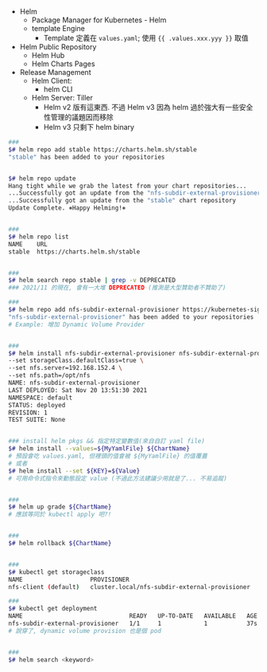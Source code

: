 
- Helm
    - Package Manager for Kubernetes - Helm
    - template Engine
        - Template 定義在 `values.yaml`; 使用 `{{ .values.xxx.yyy }}` 取值
- Helm Public Repository
    - Helm Hub
    - Helm Charts Pages
- Release Management
    - Helm Client:
        - helm CLI
    - Helm Server: Tiller
        - Helm v2 版有這東西. 不過 Helm v3 因為 helm 過於強大有一些安全性管理的議題因而移除
        - Helm v3 只剩下 helm binary


```bash
### 
$# helm repo add stable https://charts.helm.sh/stable
"stable" has been added to your repositories


$# helm repo update
Hang tight while we grab the latest from your chart repositories...
...Successfully got an update from the "nfs-subdir-external-provisioner" chart repository
...Successfully got an update from the "stable" chart repository
Update Complete. ⎈Happy Helming!⎈


### 
$# helm repo list
NAME    URL
stable  https://charts.helm.sh/stable


### 
$# helm search repo stable | grep -v DEPRECATED
### 2021/11 的現在, 會有一大堆 DEPRECATED (推測是大型贊助者不贊助了)

### 
$# helm repo add nfs-subdir-external-provisioner https://kubernetes-sigs.github.io/nfs-subdir-external-provisioner/
"nfs-subdir-external-provisioner" has been added to your repositories
# Example: 增加 Dynamic Volume Provider


### 
$# helm install nfs-subdir-external-provisioner nfs-subdir-external-provisioner/nfs-subdir-external-provisioner \
--set storageClass.defaultClass=true \
--set nfs.server=192.168.152.4 \
--set nfs.path=/opt/nfs
NAME: nfs-subdir-external-provisioner
LAST DEPLOYED: Sat Nov 20 13:51:30 2021
NAMESPACE: default
STATUS: deployed
REVISION: 1
TEST SUITE: None


### install helm pkgs && 指定特定變數值(來自自訂 yaml file)
$# helm install --values=${MyYamlFile} ${ChartName}
# 預設會吃 values.yaml, 但裡頭的值會被 ${MyYamlFile} 的值覆蓋
# 或者
$# helm install --set ${KEY}=${Value}
# 可用命令式指令來動態設定 value (不過此方法建議少用就是了... 不易追蹤)


### 
$# helm up grade ${ChartName}
# 應該等同於 kubectl apply 吧?!


### 
$# helm rollback ${ChartName}


### 
$# kubectl get storageclass
NAME                   PROVISIONER                                     RECLAIMPOLICY   VOLUMEBINDINGMODE   ALLOWVOLUMEEXPANSION   AGE
nfs-client (default)   cluster.local/nfs-subdir-external-provisioner   Delete          Immediate           true                   21s

### 
$# kubectl get deployment
NAME                              READY   UP-TO-DATE   AVAILABLE   AGE
nfs-subdir-external-provisioner   1/1     1            1           37s
# 說穿了, dynamic volume provision 也是個 pod


### 
$# helm search <keyword>
```